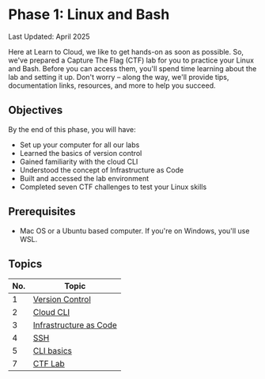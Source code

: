 # Phase 1: Linux and Bash

Last Updated: April 2025

Here at Learn to Cloud, we like to get hands-on as soon as possible. So, we've prepared a Capture The Flag (CTF) lab for you to practice your Linux and Bash. Before you can access them, you'll spend time learning about the lab and setting it up. Don't worry – along the way, we'll provide tips, documentation links, resources, and more to help you succeed.

## Objectives

By the end of this phase, you will have:

- Set up your computer for all our labs
- Learned the basics of version control
- Gained familiarity with the cloud CLI
- Understood the concept of Infrastructure as Code
- Built and accessed the lab environment
- Completed seven CTF challenges to test your Linux skills

## Prerequisites

- Mac OS or a Ubuntu based computer. If you're on Windows, you'll use WSL.

## Topics 

| No. | Topic                        
|-----|------------------------------|
| 1   | [Version Control](1-versioncontrol.md)             
| 2   | [Cloud CLI](2-cli.md)               
| 3   | [Infrastructure as Code](3-iac.md)     
| 4   | [SSH](4-ssh.md)     | 
| 5   | [CLI basics](5-clibasics.md) |
| 7   | [CTF Lab](6-ctf.md)       

